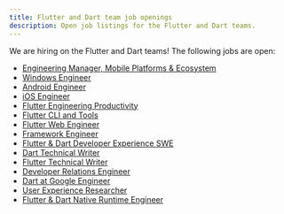 ```yaml
---
title: Flutter and Dart team job openings
description: Open job listings for the Flutter and Dart teams.
---
```


We are hiring on the Flutter and Dart teams!
The following jobs are open:

* [Engineering Manager, Mobile Platforms & Ecosystem]({{site.url}}/jobs/eng_mgr)
* [Windows Engineer]({{site.url}}/jobs/windows)
* [Android Engineer]({{site.url}}/jobs/android)
* [iOS Engineer]({{site.url}}/jobs/ios)
* [Flutter Engineering Productivity]({{site.url}}/jobs/infrastructure)
* [Flutter CLI and Tools]({{site.url}}/jobs/tools)
* [Flutter Web Engineer]({{site.url}}/jobs/engine_web)
* [Framework Engineer]({{site.url}}/jobs/framework)
* [Flutter & Dart Developer Experience SWE]({{site.url}}/jobs/devexp)
* [Dart Technical Writer]({{site.url}}/jobs/writer)
* [Flutter Technical Writer]({{site.url}}/jobs/flutter_writer)
* [Developer Relations Engineer]({{site.url}}/jobs/dre)
* [Dart at Google Engineer]({{site.url}}/jobs/dart_google)
* [User Experience Researcher]({{site.url}}/jobs/uxr)
* [Flutter & Dart Native Runtime Engineer]({{site.url}}/jobs/native_runtime)
